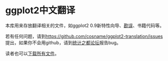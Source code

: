 # ggplot2中文翻译

本库用来存放翻译相关的文件，如ggplot2 0.9新特性向导、[勘误](https://github.com/cosname/ggplot2-translation/issues)、书籍代码等。

若有任何问题，请到<https://github.com/cosname/ggplot2-translation/issues>提出，如果你不会用github，请到[统计之都论坛](http://cos.name/cn/topic/110682)报告bug。

读者也可以[下载所有文件](https://github.com/cosname/ggplot2-translation/archive/master.zip)。


